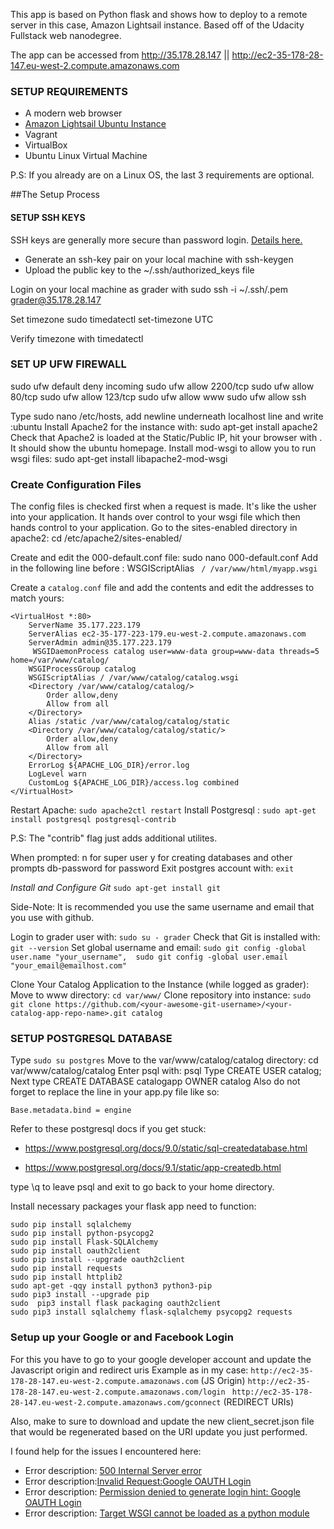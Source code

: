 This app is based on Python flask and shows how to deploy to a remote server in this case, Amazon Lightsail instance. Based off of the Udacity Fullstack web nanodegree.


The app can be accessed from http://35.178.28.147 || http://ec2-35-178-28-147.eu-west-2.compute.amazonaws.com

### SETUP REQUIREMENTS
* A modern web browser
* [Amazon Lightsail Ubuntu Instance](https://lightsail.aws.amazon.com/ls/webapp)
* Vagrant
* VirtualBox
* Ubuntu Linux Virtual Machine


P.S: If you already are on a Linux OS, the last 3 requirements are optional.

##The Setup Process

#### SETUP SSH KEYS
SSH keys are generally more secure than password login. [Details here.](https://www.e2enetworks.com/help/knowledge-base/why-key-based-ssh-is-secure-than-password-based-access/)
* Generate an ssh-key pair on your local machine with ssh-keygen
* Upload the public key to the ~/.ssh/authorized_keys file

Login on your local machine as grader with sudo ssh -i ~/.ssh/<your-private-key>.pem grader@35.178.28.147

Set timezone sudo timedatectl set-timezone UTC

Verify timezone with timedatectl

### SET UP UFW FIREWALL
sudo ufw default deny incoming
sudo ufw allow 2200/tcp
sudo ufw allow 80/tcp
sudo ufw allow 123/tcp
sudo ufw allow www
sudo ufw allow ssh

Type sudo nano /etc/hosts, add newline underneath localhost line and write <your-public-ip>:ubuntu
Install Apache2 for the instance with: sudo apt-get install apache2
Check that Apache2 is loaded at the Static/Public IP, hit your browser with <your-public-ip>. It should show the ubuntu homepage.
Install mod-wsgi to allow you to run wsgi files: sudo apt-get install libapache2-mod-wsgi

### Create Configuration Files
The config files is checked first when a request is made. It's like the usher into your application. It hands over control to your wsgi file which then hands control to your application.
Go to the sites-enabled directory in apache2:
cd /etc/apache2/sites-enabled/

Create and edit the 000-default.conf file: sudo nano 000-default.conf
Add in the following line before : WSGIScriptAlias ``` / /var/www/html/myapp.wsgi```


Create a ```catalog.conf``` file and add the contents and edit the addresses to match yours:

```
<VirtualHost *:80>
    ServerName 35.177.223.179
    ServerAlias ec2-35-177-223-179.eu-west-2.compute.amazonaws.com
    ServerAdmin admin@35.177.223.179
     WSGIDaemonProcess catalog user=www-data group=www-data threads=5 home=/var/www/catalog/
    WSGIProcessGroup catalog
    WSGIScriptAlias / /var/www/catalog/catalog.wsgi
    <Directory /var/www/catalog/catalog/>
        Order allow,deny
        Allow from all
    </Directory>
    Alias /static /var/www/catalog/catalog/static
    <Directory /var/www/catalog/catalog/static/>
        Order allow,deny
        Allow from all
    </Directory>
    ErrorLog ${APACHE_LOG_DIR}/error.log
    LogLevel warn
    CustomLog ${APACHE_LOG_DIR}/access.log combined
</VirtualHost>
```


Restart Apache: ```sudo apache2ctl restart```
Install Postgresql : ```sudo apt-get install postgresql postgresql-contrib``` 

P.S: The "contrib" flag just adds additional utilites.

When prompted:
n for super user
y for creating databases and other prompts
db-password for password
Exit postgres account with: ```exit```

*Install and Configure Git*
```sudo apt-get install git```


Side-Note: It is recommended you use the same username and email that you use with github.

Login to grader user with: ```sudo su - grader```
Check that Git is installed with: ```git --version```
Set global username and email: ```sudo git config -global user.name "your_username", 
                               sudo git config -global user.email "your_email@emailhost.com"```

Clone Your Catalog Application to the Instance (while logged as grader):
Move to www directory: ```cd var/www/```
Clone repository into instance: ```sudo git clone https://github.com/<your-awesome-git-username>/<your-catalog-app-repo-name>.git catalog```

### SETUP POSTGRESQL DATABASE
Type ```sudo su postgres```
Move to the var/www/catalog/catalog directory: cd var/www/catalog/catalog
Enter psql with: psql
Type CREATE USER catalog;
Next type CREATE DATABASE catalogapp OWNER catalog
Also do not forget to replace the line in your app.py file like so:
```engine = create_engine('postgresql://catalogapp:password@localhost/catalog')
Base.metadata.bind = engine
```

Refer to these postgresql docs if you get stuck:

* https://www.postgresql.org/docs/9.0/static/sql-createdatabase.html

* https://www.postgresql.org/docs/9.1/static/app-createdb.html


type \q to leave psql and exit to go back to your home directory.

Install necessary packages your flask app need to function:
```
sudo pip install sqlalchemy
sudo pip install python-psycopg2
sudo pip install Flask-SQLAlchemy
sudo pip install oauth2client
sudo pip install --upgrade oauth2client
sudo pip install requests
sudo pip install httplib2
sudo apt-get -qqy install python3 python3-pip
sudo pip3 install --upgrade pip
sudo  pip3 install flask packaging oauth2client 
sudo pip3 install sqlalchemy flask-sqlalchemy psycopg2 requests
```

### Setup up your Google or and Facebook Login
For this you have to go to your google developer account and update the Javascript origin and redirect uris
Example as in my case: ```http://ec2-35-178-28-147.eu-west-2.compute.amazonaws.com``` (JS Origin)
```http://ec2-35-178-28-147.eu-west-2.compute.amazonaws.com/login ```
```http://ec2-35-178-28-147.eu-west-2.compute.amazonaws.com/gconnect``` (REDIRECT URIs)


Also, make to sure to download and update the new client_secret.json file that would be regenerated based on the URI update you just performed.

I found help for the issues I encountered here:
* Error description: [500 Internal Server error](https://discussions.udacity.com/t/apps-runs-on-port-8080-in-remote-server-but-not-on-static-ip/592874)
* Error description:[Invalid Request:Google OAUTH Login](https://discussions.udacity.com/t/solved-configuring-linux-google-oauth-invalid-request/376259/2)
*  Error description: [Permission denied to generate login hint: Google OAUTH Login](https://stackoverflow.com/questions/36020374/google-permission-denied-to-generate-login-hint-for-target-domain-not-on-localh)
* Error description: [Target WSGI cannot be loaded as a python module](https://stackoverflow.com/questions/45420672/target-wsgi-script-cannot-be-loaded-as-python-module-raspberry-pi)

